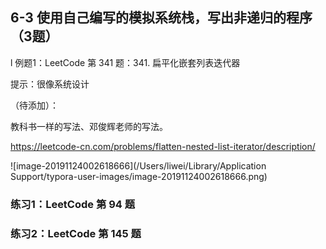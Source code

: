 ## 6-3 使用自己编写的模拟系统栈，写出非递归的程序（3题）

l  例题1：LeetCode 第 341 题：341. 扁平化嵌套列表迭代器

提示：很像系统设计

（待添加）：

教科书一样的写法、邓俊辉老师的写法。

https://leetcode-cn.com/problems/flatten-nested-list-iterator/description/

![image-20191124002618666](/Users/liwei/Library/Application Support/typora-user-images/image-20191124002618666.png)

### 练习1：LeetCode 第 94 题

 

### 练习2：LeetCode 第 145 题